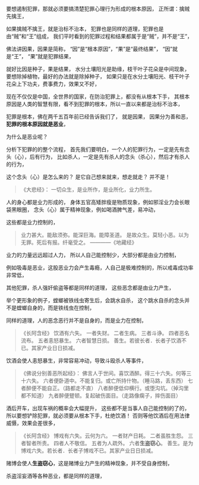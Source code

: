 要想遏制犯罪，那就必须要搞清楚犯罪心理行为形成的根本原因，
正所谓：擒贼先擒王，

如果擒贼不擒王，就是治标不治本，
犯罪也是同样的道理，犯罪也是由“贼”和“王”组成，
我们平时看到的犯罪过程和结果都属于是“贼”，并不是“王”，

佛法讲因果，因果是简称，
“因”是“根本原因”，“果”是“最终结果”，
“因”就是“王”，
“果”就是犯罪结果，

就好比因是种子，果是结果，
水分土壤阳光是助缘，枝干叶子花朵是中间现象，
要想除掉植物，最好的办法就是除掉种子，
如果只是在水分土壤阳光、枝干叶子花朵上下功夫，费事费力，效果又不好，

现在不仅仅是中国，全世界的国家，在防治犯罪上，都没有从根本下手，
其根本原因是人类的智慧有限，看不到犯罪的根本，所以一直以来都是治标不治本，

犯罪是根本，佛在两千五百年前已经告诉我们了，
就是因果，
因果分为善和恶，
**犯罪的根本原因就是恶业**，

为什么是恶业呢？

分析下犯罪的的整个流程，
首先我们要明白，一个人的犯罪行为，一定是先有念头（心），后有行为，
比如杀人，一定是先有杀人的念头（杀心），然后才有杀人的行为，

这个念头（心）是怎么来的？
是它自己想来就来，想走就走？
并不是！

> 《大悲经》： 
> 一切众生，是业所作，是业所化，业力所生。

人的身心都是业力形成的，
身体五官高矮胖瘦是物质现象，例如邪淫业力会长眼袋黑眼圈，
念头（心）属于精神现象，例如喝酒脾气差，易冲动，

这些都是业力控制的，

> 业力甚大。能敌须弥。能深巨海。能障圣道。 
> 是故众生。莫轻小恶。以为无罪。死后有报。纤毫受之。 
> ————《地藏经》

业力的力量远远超过人力，
所以人自己能控制少，大部分都是由业力控制，

例如吸毒是恶业，这股恶业力会产生毒瘾，人自己是极难控制的，所以戒毒成功率非常低，

其他犯罪，杀人强奸偷盗等都是同样的道理，
这些恶念都是由业力产生，

举个更形象的例子，螳螂被铁线虫寄生后，会跳水自杀，
这个跳水自杀的念头并不是螳螂自身的，而是铁线虫在控制，

同样的道理，人的恶念恶行并不是自身的，而是业力在控制，

> 《长阿含经》
> 饮酒有六失。
> 一者失财。
> 二者生病。
> 三者斗诤。
> 四者恶名流布。
> 五者恚怒暴生。
> 六者智慧日损。
> 善生。若彼长者．长者子饮酒不已。其家产业日日损减。

饮酒会使人恚怒暴生，非常容易冲动，导致斗殴杀人等事件，

> 《佛说分别善恶所起经》：
> 佛言人于世间。喜饮酒醉。得三十六失。何等三十六失。
> 六者便卧道中。不能复归。或亡所持什物。（睡马路，丢东西）
> 七者醉便不能自正。（路都走不直）
> 八者醉便低仰横行。或堕沟坑。（掉沟里都不知道）
> 九者醉便躄顿。复起破伤面目。（走路像瘸子，摔伤面目）

酒后开车，出现车祸的概率会大幅提升，
这些都不是当事人自己能控制的了的，
所以要想铲除犯罪，就必须要从根本下手，杜绝饮酒！
否则等他饮酒后在用法律威慑，效果会差很多，

> ﻿《长阿含经》
> 博戏有六失。云何为六。
> 一者财产日耗。
> 二者虽胜生怨。
> 三者智者所责。
> 四者人不敬信。
> 五者为人疏外。
> 六者**生盗窃心**。
> 善生。是为博戏六失。若长者．长者子博戏不已。其家产业日日损减。

赌博会使人**生盗窃心**，这是赌博业力产生的精神现象，并不受自身控制，

杀盗淫妄酒等各种恶业，都是同样的道理，







